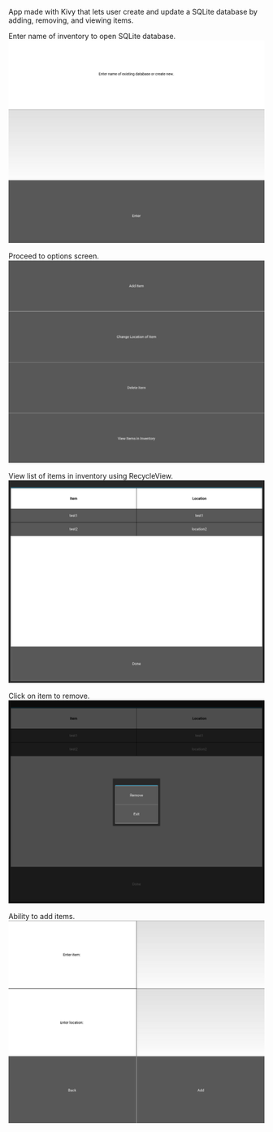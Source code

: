 App made with Kivy that lets user create and update a SQLite database by adding, removing, and viewing items. 

Enter name of inventory to open SQLite database.
![Alt text](https://github.com/crricks/Projects/blob/main/Inventory%20App/openInventory.png "Open")

Proceed to options screen.
![Alt text](https://github.com/crricks/Projects/blob/main/Inventory%20App/optionsScreen.png "Options")

View list of items in inventory using RecycleView.
![Alt text](https://github.com/crricks/Projects/blob/main/Inventory%20App/inventoryView.png "Inventory")

Click on item to remove.
![Alt text](https://github.com/crricks/Projects/blob/main/Inventory%20App/removePopup.png "Remove")

Ability to add items.
![Alt text](https://github.com/crricks/Projects/blob/main/Inventory%20App/addItem.png "Add")

